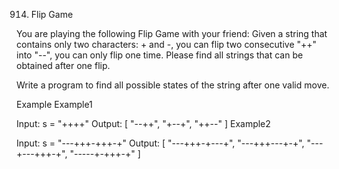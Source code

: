 914. Flip Game

You are playing the following Flip Game with your friend: Given a string that contains only two characters: + and -, you can flip two consecutive "++" into "--", you can only flip one time. Please find all strings that can be obtained after one flip.

Write a program to find all possible states of the string after one valid move.

Example
Example1

Input:  s = "++++"
Output: 
[
  "--++",
  "+--+",
  "++--"
]
Example2

Input: s = "---+++-+++-+"
Output: 
[
	"---+++-+---+",
	"---+++---+-+",
	"---+---+++-+",
	"-----+-+++-+"
]

